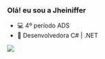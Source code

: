 ### Olá! eu sou a Jheiniffer
- 💻 4º período ADS
- 🌱 Desenvolvedora C# | .NET  


 <a href="https://www.linkedin.com/in/jheinifferoliveira" tarfet="_blank"><img
src="https://img.shields.io/badge/LinkedIn-0077B5?style=for-the-badge&logo=linkedin&logoColor=white"
target="_blank"></a>
